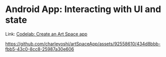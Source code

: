 # Android App: Interacting with UI and state

Link: [Codelab: Create an Art Space app](https://developer.android.com/codelabs/basic-android-kotlin-compose-art-space?continue=https%3A%2F%2Fdeveloper.android.com%2Fcourses%2Fpathways%2Fandroid-basics-compose-unit-2-pathway-3%23codelab-https%3A%2F%2Fdeveloper.android.com%2Fcodelabs%2Fbasic-android-kotlin-compose-art-space#0)




https://github.com/charleyoshi/artSpaceApp/assets/92558610/434d8bbb-fbb5-43c0-8cc8-25987a30e606

